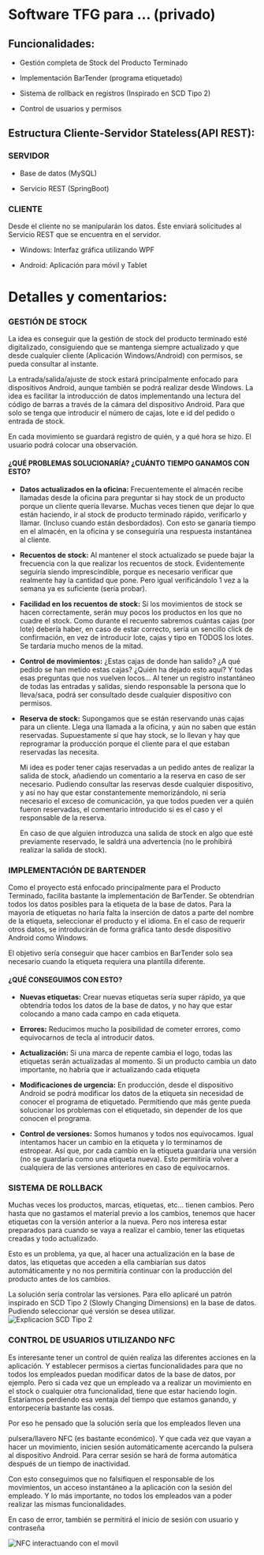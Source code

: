 # **Software TFG para ... (privado)**

## **Funcionalidades:**

* Gestión completa de Stock del Producto Terminado

* Implementación BarTender (programa etiquetado)

* Sistema de rollback en registros (Inspirado en SCD Tipo 2\)

* Control de usuarios y permisos

## **Estructura Cliente-Servidor Stateless(API REST):**

### SERVIDOR

* Base de datos (MySQL)

* Servicio REST (SpringBoot)

### CLIENTE

Desde el cliente no se manipularán los datos. Éste enviará solicitudes al Servicio REST que se encuentra en el servidor.

* Windows: Interfaz gráfica utilizando WPF

* Android: Aplicación para móvil y Tablet

# **Detalles y comentarios:**

### GESTIÓN DE STOCK

La idea es conseguir que la gestión de stock del producto terminado esté digitalizado, consiguiendo que se mantenga siempre actualizado y que desde cualquier cliente (Aplicación Windows/Android) con permisos, se pueda consultar al instante.

La entrada/salida/ajuste de stock estará principalmente enfocado para dispositivos Android, aunque también se podrá realizar desde Windows. La idea es facilitar la introducción de datos implementando una lectura del código de barras a través de la cámara del dispositivo Android. Para que solo se tenga que introducir el número de cajas, lote e id del pedido o entrada de stock.

En cada movimiento se guardará registro de quién, y a qué hora se hizo. El usuario podrá colocar una observación.

#### ¿QUÉ PROBLEMAS SOLUCIONARÍA? ¿CUÁNTO TIEMPO GANAMOS CON ESTO?

* **Datos actualizados en la oficina:** Frecuentemente el almacén recibe llamadas desde la oficina para preguntar si hay stock de un producto porque un cliente quería llevarse. Muchas veces tienen que dejar lo que están haciendo, ir al stock de producto terminado rápido, verificarlo y llamar. (Incluso cuando están desbordados). Con esto se ganaría tiempo en el almacén, en la oficina y se conseguiría una respuesta instantánea al cliente.

* **Recuentos de stock:** Al mantener el stock actualizado se puede bajar la frecuencia con la que realizar los recuentos de stock. Evidentemente seguiría siendo imprescindible, porque es necesario verificar que realmente hay la cantidad que pone. Pero igual verificándolo 1 vez a la semana ya es suficiente (sería probar).

* **Facilidad en los recuentos de stock:** Si los movimientos de stock se hacen correctamente, serán muy pocos los productos en los que no cuadre el stock. Como durante el recuento sabremos cuántas cajas (por lote) debería haber, en caso de estar correcto, sería un sencillo click de confirmación, en vez de introducir lote, cajas y tipo en TODOS los lotes. Se tardaría mucho menos de la mitad.

* **Control de movimientos:** ¿Estas cajas de donde han salido? ¿A qué pedido se han metido estas cajas? ¿Quién ha dejado esto aquí? Y todas esas preguntas que nos vuelven locos… Al tener un registro instantáneo de todas las entradas y salidas, siendo responsable la persona que lo lleva/saca, podrá ser consultado desde cualquier dispositivo con permisos.

* **Reserva de stock:** Supongamos que se están reservando unas cajas para un cliente. Llega una llamada a la oficina, y aún no saben que están reservadas. Supuestamente sí que hay stock, se lo llevan y hay que reprogramar la producción porque el cliente para el que estaban reservadas las necesita.

  Mi idea es poder tener cajas reservadas a un pedido antes de realizar la salida de stock, añadiendo un comentario a la reserva en caso de ser necesario. Pudiendo consultar las reservas desde cualquier dispositivo, y así no hay que estar constantemente memorizándolo, ni sería necesario el exceso de comunicación, ya que todos pueden ver a quién fueron reservadas, el comentario introducido si es el caso y el responsable de la reserva.

  En caso de que alguien introduzca una salida de stock en algo que esté previamente reservado, le saldrá una advertencia (no le prohibirá realizar la salida de stock).

### IMPLEMENTACIÓN DE BARTENDER

Como el proyecto está enfocado principalmente para el Producto Terminado, facilita bastante la implementación de BarTender. Se obtendrían todos los datos posibles para la etiqueta de la base de datos. Para la mayoría de etiquetas no haría falta la inserción de datos a parte del nombre de la etiqueta, seleccionar el producto y el idioma. En el caso de requerir otros datos, se introducirán de forma gráfica tanto desde dispositivo Android como Windows.

El objetivo sería conseguir que hacer cambios en BarTender solo sea necesario cuando la etiqueta requiera una plantilla diferente.

#### ¿QUÉ CONSEGUIMOS CON ESTO?

* **Nuevas etiquetas:** Crear nuevas etiquetas sería super rápido, ya que obtendría todos los datos de la base de datos, y no hay que estar colocando a mano cada campo en cada etiqueta.

* **Errores:** Reducimos mucho la posibilidad de cometer errores, como equivocarnos de tecla al introducir datos.

* **Actualización:** Si una marca de repente cambia el logo, todas las etiquetas serán actualizadas al momento. Si un producto cambia un dato importante, no habría que ir actualizando cada etiqueta

* **Modificaciones de urgencia:** En producción, desde el dispositivo Android se podrá modificar los datos de la etiqueta sin necesidad de conocer el programa de etiquetado. Permitiendo que más gente pueda solucionar los problemas con el etiquetado, sin depender de los que conocen el programa.

* **Control de versiones:** Somos humanos y todos nos equivocamos. Igual intentamos hacer un cambio en la etiqueta y lo terminamos de estropear. Así que, por cada cambio en la etiqueta guardaría una versión (no se guardaría como una etiqueta nueva). Esto permitiría volver a cualquiera de las versiones anteriores en caso de equivocarnos.

### SISTEMA DE ROLLBACK

Muchas veces los productos, marcas, etiquetas, etc… tienen cambios. Pero hasta que no gastamos el material previo a los cambios, tenemos que hacer etiquetas con la versión anterior a la nueva. Pero nos interesa estar preparados para cuando se vaya a realizar el cambio, tener las etiquetas creadas y todo actualizado.

Esto es un problema, ya que, al hacer una actualización en la base de datos, las etiquetas que acceden a ella cambiarían sus datos automáticamente y no nos permitiría continuar con la producción del producto antes de los cambios.

La solución sería controlar las versiones. Para ello aplicaré un patrón inspirado en SCD Tipo 2 (Slowly Changing Dimensions) en la base de datos. Pudiendo seleccionar qué versión se desea utilizar.
![Explicacion SCD Tipo 2](https://cdn.discordapp.com/attachments/1184903737928589322/1343042124811206716/image.png?ex=67bbd4f3&is=67ba8373&hm=b503fd5233c51093062b973ee01676d11e57b4d374e087cd57003bb44fb33322& "Explicacion SCD Tipo 2")



### CONTROL DE USUARIOS UTILIZANDO NFC

Es interesante tener un control de quién realiza las diferentes acciones en la aplicación. Y establecer permisos a ciertas funcionalidades para que no todos los empleados puedan modificar datos de la base de datos, por ejemplo. Pero si cada vez que un empleado va a realizar un movimiento en el stock o cualquier otra funcionalidad, tiene que estar haciendo login. Estaríamos perdiendo esa ventaja del tiempo que estamos ganando, y entorpecería bastante las cosas.

Por eso he pensado que la solución sería que los empleados lleven una

pulsera/llavero NFC (es bastante económico). Y que cada vez que vayan a hacer un movimiento, inicien sesión automáticamente acercando la pulsera al dispositivo Android. Para cerrar sesión se hará de forma automática después de un tiempo de inactividad.

Con esto conseguimos que no falsifiquen el responsable de los movimientos, un acceso instantáneo a la aplicación con la sesión del empleado. Y lo más importante, no todos los empleados van a poder realizar las mismas funcionalidades.

En caso de error, también se permitirá el inicio de sesión con usuario y contraseña

![NFC interactuando con el movil](https://cdn.discordapp.com/attachments/1184903737928589322/1343045219473424395/pulsera-nfc-silicona-negra-_2_.png?ex=67bbd7d4&is=67ba8654&hm=f8170de4ec2b508429cac588c66df20b6510e993aab3b6edf6e54db6ac50181b& "NFC interactuando con el movil")
